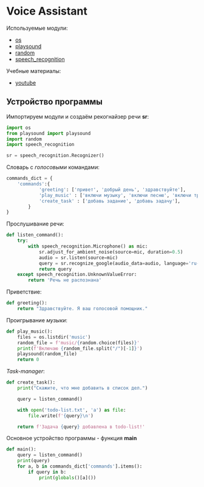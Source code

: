 # Voice Assistant

Используемые модули:
* [os](https://docs.python.org/3/library/os.html)
* [playsound](https://pypi.org/project/playsound/)
* [random](https://docs.python.org/3/library/random.html)
* [speech_recognition](https://pypi.org/project/SpeechRecognition/)


Учебные материалы:
* [youtube](https://www.youtube.com/watch?v=ZZVWae8E9K0&t=1s)



## Устройство программы
Импортируем модули и создаём рекогнайзер речи **sr**:

```python
import os
from playsound import playsound
import random
import speech_recognition

sr = speech_recognition.Recognizer()
```

Словарь с *голосовыми* командами:
```python
commands_dict = {
    'commands':{
            'greeting': ['привет', 'добрый день', 'здравствуйте'],
            'play_music' : ['включи музыку', 'включи песню', 'включи трек'],
            'create_task' : ['добавь задание', 'добавь задачу'],
        }
}
```

Прослушивание речи:
```python
def listen_command():
    try:
        with speech_recognition.Microphone() as mic:
            sr.adjust_for_ambient_noise(source=mic, duration=0.5)
            audio = sr.listen(source=mic)
            query = sr.recognize_google(audio_data=audio, language='ru-RU').lower()
            return query
    except speech_recognition.UnknownValueError:
        return 'Речь не распознана'
```

Приветствие:
```python
def greeting():
    return "Здравствуйте. Я ваш голосовой помощник."
```

Проигрывание *музыки*:
```python
def play_music():
    files = os.listdir('music')
    random_file = f'music/{random.choice(files)}'
    print(f'Включаю {random_file.split("/")[-1]}')
    playsound(random_file)
    return 0
```

*Task-manager*:
```python
def create_task():
    print("Скажите, что мне добавить в список дел.")

    query = listen_command()

    with open('todo-list.txt', 'a') as file:
        file.write(f'{query}\n')

    return f'Задача {query} добавлена в todo-list!'
```

Основное устройство программы - функция **main**
```python
def main():
    query = listen_command()
    print(query)
    for a, b in commands_dict['commands'].items():
        if query in b:
            print(globals()[a]())
```
